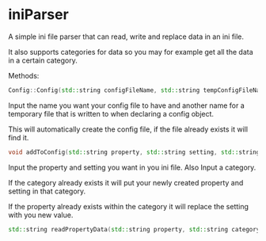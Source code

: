 # iniParser

A simple ini file parser that can read, write and replace data in an ini file.

It also supports categories for data so you may for example get all the data in a certain category.

Methods:

```c++
Config::Config(std::string configFileName, std::string tempConfigFileName);
```
Input the name you want your config file to have and another name for a temporary file that is written to when declaring a config object.

This will automatically create the config file, if the file already exists it will find it.

```c++
void addToConfig(std::string property, std::string setting, std::string category);
```
Input the property and setting you want in you ini file. Also Input a category.

If the category already exists it will put your newly created property and setting in that category.

If the property already exists within the category it will replace the setting with you new value.

```c++
std::string readPropertyData(std::string property, std::string category);

```